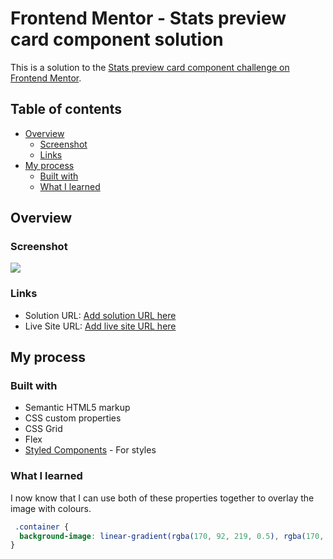 # Frontend Mentor - Stats preview card component solution

This is a solution to the [Stats preview card component challenge on Frontend Mentor](https://www.frontendmentor.io/challenges/stats-preview-card-component-8JqbgoU62).

## Table of contents

- [Overview](#overview)
  - [Screenshot](#screenshot)
  - [Links](#links)
- [My process](#my-process)
  - [Built with](#built-with)
  - [What I learned](#what-i-learned)

## Overview

### Screenshot

![](./screenshot.jpg)

### Links

- Solution URL: [Add solution URL here](https://your-solution-url.com)
- Live Site URL: [Add live site URL here](https://your-live-site-url.com)

## My process

### Built with

- Semantic HTML5 markup
- CSS custom properties
- CSS Grid
- Flex
- [Styled Components](https://styled-components.com/) - For styles

### What I learned
I now know that I can use both of these properties together to overlay the image with colours.

```css
 .container {
  background-image: linear-gradient(rgba(170, 92, 219, 0.5), rgba(170, 92, 219, 0.5)), url(images/image-header-desktop.jpg);
}
```

